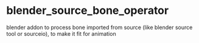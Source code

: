 # blender_source_bone_operator
blender addon to process bone imported from source (like blender source tool or sourceio), to make it fit for animation
